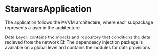 # StarwarsApplication

The application follows the MVVM architecture, where each subpackage represents a layer in the architecture

Data Layer: contains the models and repository that conditions the data recieved from the network
DI: The dependency injection package is available on a global level and contains the modules for data provisions